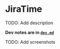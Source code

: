 # JiraTime
TODO: Add description

**Dev notes are in [`dev.md`](./dev.md)**

TODO: Add screenshots
![]()
